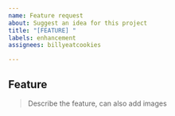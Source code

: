 ```yaml
---
name: Feature request
about: Suggest an idea for this project
title: "[FEATURE] "
labels: enhancement
assignees: billyeatcookies

---
```


## Feature
> Describe the feature, can also add images
